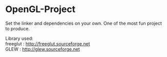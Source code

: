 # OpenGL-Project
Set the linker and dependencies on your own. One of the most fun project to produce.


Library used: <br/>
freeglut : http://freeglut.sourceforge.net <br/>
GLEW : http://glew.sourceforge.net
